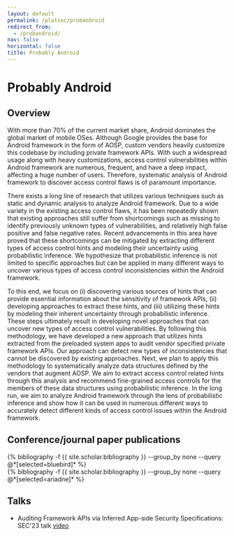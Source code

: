 ```yaml
---
layout: default
permalink: /platsec/probandroid
redirect_from:
  - /probandroid/
nav: false
horizontal: false
title: Probably Android
---
```


# Probably Android

## Overview

With more than 70% of the current market share, Android dominates the global market of mobile OSes. Although Google provides the base for Android framework in the form of AOSP, custom vendors heavily customize this codebase by including private framework APIs. With such a widespread usage along with heavy customizations, access control vulnerabilities within Android framework are numerous, frequent, and have a deep impact, affecting a huge number of users. Therefore, systematic analysis of Android framework to discover access control flaws is of paramount importance.

There exists a long line of research that utilizes various techniques such as static and dynamic analysis to analyze Android framework. Due to a wide variety in the existing access control flaws, it has been repeatedly shown that existing approaches still suffer from shortcomings such as missing to identify previously unknown types of vulnerabilities, and relatively high false positive and false negative rates. Recent advancements in this area have proved that these shortcomings can be mitigated by extracting different types of access control hints and modeling their uncertainty using probabilistic inference. We hypothesize that probabilistic inference is not limited to specific approaches but can be applied in many different ways to uncover various types of access control inconsistencies within the Android framework.

To this end, we focus on (i) discovering various sources of hints that can provide essential information about the sensitivity of framework APIs, (ii) developing approaches to extract these hints, and (iii) utilizing these hints by modeling their inherent uncertainty through probabilistic inference. These steps ultimately result in developing novel approaches that can uncover new types of access control vulnerabilities. By following this methodology, we have developed a new approach that utilizes hints extracted from the preloaded system apps to audit vendor specified private framework APIs. Our approach can detect new types of inconsistencies that cannot be discovered by existing approaches. Next, we plan to apply this methodology to systematically analyze data structures defined by the vendors that augment AOSP. We aim to extract access control related hints through this analysis and recommend fine-grained access controls for the members of these data structures using probabilistic inference. In the long run, we aim to analyze Android framework through the lens of probabilistic inference and show how it can be used in numerous different ways to accurately detect different kinds of access control issues within the Android framework.

## Conference/journal paper publications

<!--
- {% reference bluebird23 %}
-->

<div class="publications">
  {% bibliography -f {{ site.scholar.bibliography }} --group_by none --query @*[selected=bluebird]* %}
</div>

<!--
- {% reference ariadne25 %}
-->

<div class="publications">
  {% bibliography -f {{ site.scholar.bibliography }} --group_by none --query @*[selected=ariadne]* %}
</div>

## Talks

- Auditing Framework APIs via Inferred App-side Security Specifications: SEC'23 talk [video](https://youtu.be/EnpNT_vyh2g)
